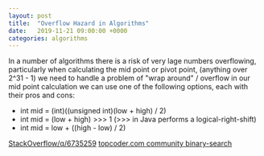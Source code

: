 ```yaml
---
layout: post
title:  "Overflow Hazard in Algorithms"
date:   2019-11-21 09:00:00 +0000
categories: algorithms
---
```


In a number of algorithms there is a risk of very lage numbers overflowing, particularly when  calculating the mid point or pivot point, (anything over 2^31 - 1) we need to handle a problem of "wrap around" / overflow in our mid point calculation we can use one of the following options, each with their pros and cons:
 * int mid = (int)((unsigned int)(low + high) / 2)
 * int mid = (low + high) \>\>\> 1 (\>\>\> in Java performs a logical-right-shift)
 * int mid = low + ((high - low) / 2)
 
[StackOverflow/q/6735259](https://stackoverflow.com/questions/6735259)
[topcoder.com community binary-search](https://www.topcoder.com/community/competitive-programming/tutorials/binary-search)